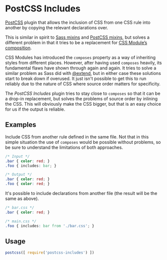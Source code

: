 # PostCSS Includes

[PostCSS](https://github.com/postcss/postcss) plugin that allows the inclusion of CSS from one CSS rule into another by copying the relevant declarations over.

This is similar in spirit to [Sass mixins](http://sass-lang.com/documentation/file.SASS_REFERENCE.html#mixins) and [PostCSS mixins](https://github.com/postcss/postcss-mixins), but solves a different problem in that it tries to be a replacement for [CSS Module’s composition](https://github.com/css-modules/css-modules#composition).

CSS Modules has introduced the `composes` property as a way of inheriting styles from different places. However, after having used `composes` heavily, its fundamental flaws have shown through again and again. It tries to solve a similar problem as Sass did with [@extend](http://sass-lang.com/documentation/file.SASS_REFERENCE.html#extend), but in either case these solutions start to break down if overused. It just isn't possible to get this to run reliably due to the nature of CSS where source order matters for specificity.

The _PostCSS Includes_ plugin tries to stay close to `composes` so that it can be a drop-in replacement, but solves the problems of source order by inlining the CSS. This will obviously make the CSS bigger, but that is an easy choice for us if the output is reliable.

## Examples

Include CSS from another rule defined in the same file. Not that in this simple situation the use of `composes` would be possible without problems, so be sure to understand the limitations of both approaches.

```css
/* Input */
.bar { color: red; }
.foo { includes: bar; }
```

```css
/* Output */
.bar { color: red; }
.foo { color: red; }
```

It's possible to include declarations from another file (the result will be the same as above).

```css
/* bar.css */
.bar { color: red; }
```

```css
/* main.css */
.foo { includes: bar from './bar.css'; }
```

## Usage

```js
postcss([ require('postcss-includes') ])
```
